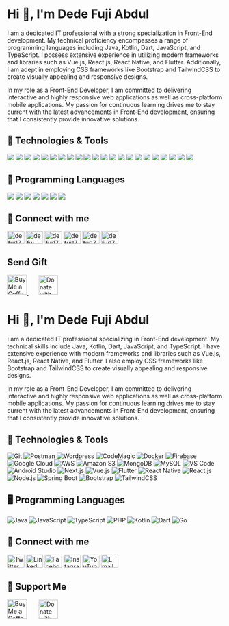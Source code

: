 <h1>Hi 👋, I'm Dede Fuji Abdul</h1>
I am a dedicated IT professional with a strong specialization in Front-End development. My technical proficiency encompasses a range of programming languages including Java, Kotlin, Dart, JavaScript, and TypeScript. I possess extensive experience in utilizing modern frameworks and libraries such as Vue.js, React.js, React Native, and Flutter. Additionally, I am adept in employing CSS frameworks like Bootstrap and TailwindCSS to create visually appealing and responsive designs.

In my role as a Front-End Developer, I am committed to delivering interactive and highly responsive web applications as well as cross-platform mobile applications. My passion for continuous learning drives me to stay current with the latest advancements in Front-End development, ensuring that I consistently provide innovative solutions.

## 🔧 Technologies & Tools
![](https://img.shields.io/badge/Git-informational?style=flat&logo=git&logoColor=white&color=6aa6f8)
![](https://img.shields.io/badge/Postman-informational?style=flat&logo=postman&logoColor=white&color=6aa6f8)
![](https://img.shields.io/badge/Wordpress-informational?style=flat&logo=wordpress&logoColor=white&color=6aa6f8)
![](https://img.shields.io/badge/CodeMagic-informational?style=flat&logo=codemagic&logoColor=white&color=6aa6f8)
![](https://img.shields.io/badge/Docker-informational?style=flat&logo=docker&logoColor=white&color=6aa6f8)
![](https://img.shields.io/badge/Firebase-informational?style=flat&logo=firebase&logoColor=white&color=6aa6f8)
![](https://img.shields.io/badge/Google_Cloud-informational?style=flat&logo=googlecloud&logoColor=white&color=6aa6f8)
![](https://img.shields.io/badge/AWS-informational?style=flat&logo=amazonaws&logoColor=white&color=6aa6f8)
![](https://img.shields.io/badge/Amazon_S3-informational?style=flat&logo=amazons3&logoColor=white&color=6aa6f8)
![](https://img.shields.io/badge/MongoDB-informational?style=flat&logo=mongodb&logoColor=white&color=6aa6f8)
![](https://img.shields.io/badge/MySQL-informational?style=flat&logo=mysql&logoColor=white&color=6aa6f8)
![](https://img.shields.io/badge/VS_Code-informational?style=flat&logo=visual-studio-code&logoColor=white&color=6aa6f8)
![](https://img.shields.io/badge/Android-Studio?style=flat&logo=android-studio&logoColor=white&color=6aa6f8)
![](https://img.shields.io/badge/Next.Js-informational?style=flat&logo=next.js&logoColor=white&color=6aa6f8)
![](https://img.shields.io/badge/Vue.Js-informational?style=flat&logo=vue.js&logoColor=white&color=6aa6f8)
![](https://img.shields.io/badge/Flutter-informational?style=flat&logo=flutter&logoColor=white&color=6aa6f8)
![](https://img.shields.io/badge/React_Native-informational?style=flat&logo=react&logoColor=white&color=6aa6f8)
![](https://img.shields.io/badge/React_JS-informational?style=flat&logo=react&logoColor=white&color=6aa6f8)
![](https://img.shields.io/badge/NodeJs-informational?style=flat&logo=node.js&logoColor=white&color=6aa6f8)
![](https://img.shields.io/badge/Spring_Boot-informational?style=flat&logo=spring&logoColor=white&color=6aa6f8)
![](https://img.shields.io/badge/Bootstrap-informational?style=flat&logo=Bootstrap&logoColor=white&color=6aa6f8)
![](https://img.shields.io/badge/Tailwindcss-informational?style=flat&logo=tailwindcss&logoColor=white&color=6aa6f8)

## 🔧 Programming Languages
![](https://img.shields.io/badge/Java-informational?style=flat&logo=oracle&logoColor=white&color=6aa6f8)
![](https://img.shields.io/badge/JavaScript-informational?style=flat&logo=javascript&logoColor=white&color=6aa6f8)
![](https://img.shields.io/badge/Typescript-informational?style=flat&logo=typescript&logoColor=white&color=6aa6f8)
![](https://img.shields.io/badge/PHP-informational?style=flat&logo=php&logoColor=white&color=6aa6f8)
![](https://img.shields.io/badge/Kotlin-informational?style=flat&logo=kotlin&logoColor=white&color=6aa6f8)
![](https://img.shields.io/badge/Dart-informational?style=flat&logo=dart&logoColor=white&color=6aa6f8)
![](https://img.shields.io/badge/GO-informational?style=flat&logo=go&logoColor=white&color=6aa6f8)

## 🔭 Connect with me 
<p align="left">
<a href="https://twitter.com/defuj17" target="blank"><img align="center" src="https://raw.githubusercontent.com/rahuldkjain/github-profile-readme-generator/master/src/images/icons/Social/twitter.svg" alt="defuj17" height="30" width="40" /></a>
<a href="https://linkedin.com/in/defuj" target="blank"><img align="center" src="https://raw.githubusercontent.com/rahuldkjain/github-profile-readme-generator/master/src/images/icons/Social/linked-in-alt.svg" alt="defuj" height="30" width="40" /></a>
<a href="https://fb.com/defuj17" target="blank"><img align="center" src="https://raw.githubusercontent.com/rahuldkjain/github-profile-readme-generator/master/src/images/icons/Social/facebook.svg" alt="defuj17" height="30" width="40" /></a>
<a href="https://instagram.com/defuj17" target="blank"><img align="center" src="https://raw.githubusercontent.com/rahuldkjain/github-profile-readme-generator/master/src/images/icons/Social/instagram.svg" alt="defuj17" height="30" width="40" /></a>
<a href="https://www.youtube.com/c/defuj17" target="blank"><img align="center" src="https://raw.githubusercontent.com/rahuldkjain/github-profile-readme-generator/master/src/images/icons/Social/youtube.svg" alt="defuj17" height="30" width="40" /></a>
<a href="mailto:defuj.dev@gmail.com" target="blank"><img align="center" src="https://www.logo.wine/a/logo/Gmail/Gmail-Logo.wine.svg" alt="defuj17" height="30" width="40" /></a>
</p>

## Send Gift
<a href='https://ko-fi.com/defuj' target='_blank'><img height='35' style='border:0px;height:46px;' src='https://az743702.vo.msecnd.net/cdn/kofi3.png?v=0' border='0' alt='Buy Me a Coffee at ko-fi.com' />
<a href="https://paypal.me/defuj17?country.x=ID&locale.x=id_ID" target='_blank'>
  <img height='45' style='border:0px;margin-left:24px' src="https://www.avonctlibrary.info/wp-content/uploads/2023/11/5895ceb2cba9841eabab6071.png" alt="Donate with PayPal" />
</a>

<h1 align="left">Hi 👋, I'm Dede Fuji Abdul</h1>
<p align="left">I am a dedicated IT professional specializing in Front-End development. My technical skills include Java, Kotlin, Dart, JavaScript, and TypeScript. I have extensive experience with modern frameworks and libraries such as Vue.js, React.js, React Native, and Flutter. I also employ CSS frameworks like Bootstrap and TailwindCSS to create visually appealing and responsive designs.</p>

<p align="left">In my role as a Front-End Developer, I am committed to delivering interactive and highly responsive web applications as well as cross-platform mobile applications. My passion for continuous learning drives me to stay current with the latest advancements in Front-End development, ensuring that I consistently provide innovative solutions.</p>

<h2 align="left">🔧 Technologies & Tools</h2>
<p align="left">
  <img src="https://img.shields.io/badge/Git-informational?style=flat&logo=git&logoColor=white&color=6aa6f8" alt="Git" />
  <img src="https://img.shields.io/badge/Postman-informational?style=flat&logo=postman&logoColor=white&color=6aa6f8" alt="Postman" />
  <img src="https://img.shields.io/badge/Wordpress-informational?style=flat&logo=wordpress&logoColor=white&color=6aa6f8" alt="Wordpress" />
  <img src="https://img.shields.io/badge/CodeMagic-informational?style=flat&logo=codemagic&logoColor=white&color=6aa6f8" alt="CodeMagic" />
  <img src="https://img.shields.io/badge/Docker-informational?style=flat&logo=docker&logoColor=white&color=6aa6f8" alt="Docker" />
  <img src="https://img.shields.io/badge/Firebase-informational?style=flat&logo=firebase&logoColor=white&color=6aa6f8" alt="Firebase" />
  <img src="https://img.shields.io/badge/Google_Cloud-informational?style=flat&logo=googlecloud&logoColor=white&color=6aa6f8" alt="Google Cloud" />
  <img src="https://img.shields.io/badge/AWS-informational?style=flat&logo=amazonaws&logoColor=white&color=6aa6f8" alt="AWS" />
  <img src="https://img.shields.io/badge/Amazon_S3-informational?style=flat&logo=amazons3&logoColor=white&color=6aa6f8" alt="Amazon S3" />
  <img src="https://img.shields.io/badge/MongoDB-informational?style=flat&logo=mongodb&logoColor=white&color=6aa6f8" alt="MongoDB" />
  <img src="https://img.shields.io/badge/MySQL-informational?style=flat&logo=mysql&logoColor=white&color=6aa6f8" alt="MySQL" />
  <img src="https://img.shields.io/badge/VS_Code-informational?style=flat&logo=visual-studio-code&logoColor=white&color=6aa6f8" alt="VS Code" />
  <img src="https://img.shields.io/badge/Android_Studio-informational?style=flat&logo=android-studio&logoColor=white&color=6aa6f8" alt="Android Studio" />
  <img src="https://img.shields.io/badge/Next.Js-informational?style=flat&logo=next.js&logoColor=white&color=6aa6f8" alt="Next.js" />
  <img src="https://img.shields.io/badge/Vue.Js-informational?style=flat&logo=vue.js&logoColor=white&color=6aa6f8" alt="Vue.js" />
  <img src="https://img.shields.io/badge/Flutter-informational?style=flat&logo=flutter&logoColor=white&color=6aa6f8" alt="Flutter" />
  <img src="https://img.shields.io/badge/React_Native-informational?style=flat&logo=react&logoColor=white&color=6aa6f8" alt="React Native" />
  <img src="https://img.shields.io/badge/React_JS-informational?style=flat&logo=react&logoColor=white&color=6aa6f8" alt="React.js" />
  <img src="https://img.shields.io/badge/NodeJs-informational?style=flat&logo=node.js&logoColor=white&color=6aa6f8" alt="Node.js" />
  <img src="https://img.shields.io/badge/Spring_Boot-informational?style=flat&logo=spring&logoColor=white&color=6aa6f8" alt="Spring Boot" />
  <img src="https://img.shields.io/badge/Bootstrap-informational?style=flat&logo=bootstrap&logoColor=white&color=6aa6f8" alt="Bootstrap" />
  <img src="https://img.shields.io/badge/TailwindCSS-informational?style=flat&logo=tailwindcss&logoColor=white&color=6aa6f8" alt="TailwindCSS" />
</p>

<h2 align="left">🖥️ Programming Languages</h2>
<p align="left">
  <img src="https://img.shields.io/badge/Java-informational?style=flat&logo=oracle&logoColor=white&color=6aa6f8" alt="Java" />
  <img src="https://img.shields.io/badge/JavaScript-informational?style=flat&logo=javascript&logoColor=white&color=6aa6f8" alt="JavaScript" />
  <img src="https://img.shields.io/badge/TypeScript-informational?style=flat&logo=typescript&logoColor=white&color=6aa6f8" alt="TypeScript" />
  <img src="https://img.shields.io/badge/PHP-informational?style=flat&logo=php&logoColor=white&color=6aa6f8" alt="PHP" />
  <img src="https://img.shields.io/badge/Kotlin-informational?style=flat&logo=kotlin&logoColor=white&color=6aa6f8" alt="Kotlin" />
  <img src="https://img.shields.io/badge/Dart-informational?style=flat&logo=dart&logoColor=white&color=6aa6f8" alt="Dart" />
  <img src="https://img.shields.io/badge/Go-informational?style=flat&logo=go&logoColor=white&color=6aa6f8" alt="Go" />
</p>

<h2 align="left">🔗 Connect with me</h2>
<p align="left">
  <a href="https://twitter.com/defuj17" target="_blank"><img src="https://raw.githubusercontent.com/rahuldkjain/github-profile-readme-generator/master/src/images/icons/Social/twitter.svg" alt="Twitter" height="30" width="40" /></a>
  <a href="https://linkedin.com/in/defuj" target="_blank"><img src="https://raw.githubusercontent.com/rahuldkjain/github-profile-readme-generator/master/src/images/icons/Social/linked-in-alt.svg" alt="LinkedIn" height="30" width="40" /></a>
  <a href="https://fb.com/defuj17" target="_blank"><img src="https://raw.githubusercontent.com/rahuldkjain/github-profile-readme-generator/master/src/images/icons/Social/facebook.svg" alt="Facebook" height="30" width="40" /></a>
  <a href="https://instagram.com/defuj17" target="_blank"><img src="https://raw.githubusercontent.com/rahuldkjain/github-profile-readme-generator/master/src/images/icons/Social/instagram.svg" alt="Instagram" height="30" width="40" /></a>
  <a href="https://www.youtube.com/c/defuj17" target="_blank"><img src="https://raw.githubusercontent.com/rahuldkjain/github-profile-readme-generator/master/src/images/icons/Social/youtube.svg" alt="YouTube" height="30" width="40" /></a>
  <a href="mailto:defuj.dev@gmail.com" target="_blank"><img src="https://www.logo.wine/a/logo/Gmail/Gmail-Logo.wine.svg" alt="Email" height="30" width="40" /></a>
</p>

<h2 align="left">💖 Support Me</h2>
<p align="left">
  <a href='https://ko-fi.com/defuj' target='_blank'><img height='35' style='border:0px;height:46px;' src='https://az743702.vo.msecnd.net/cdn/kofi3.png?v=0' border='0' alt='Buy Me a Coffee at ko-fi.com' /></a>
  <a href="https://paypal.me/defuj17?country.x=ID&locale.x=id_ID" target='_blank'>
    <img height='45' style='border:0px;margin-left:24px' src="https://www.avonctlibrary.info/wp-content/uploads/2023/11/5895ceb2cba9841eabab6071.png" alt="Donate with PayPal" />
  </a>
</p>
